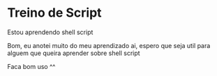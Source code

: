 # Treino de Script
<p>Estou aprendendo shell script</p>

<p>Bom, eu anotei muito do meu aprendizado ai, espero que seja util
para alguem que queira aprender sobre shell script</p>

<p>Faca bom uso ^^ </p>

